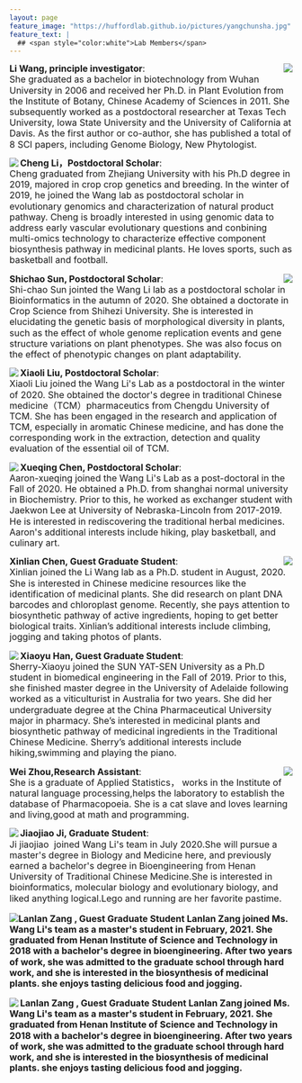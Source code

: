 ```yaml
---
layout: page
feature_image: "https://huffordlab.github.io/pictures/yangchunsha.jpg"
feature_text: |
  ## <span style="color:white">Lab Members</span>
---
```





<p style="line-height:1.2"><img src="https://WangLiLab.github.io/picture/wangli.jpg" align="right"><font size="3"><b>Li Wang, principle investigator</b>: <br>
She graduated as a bachelor in biotechnology from Wuhan University in 2006 and received her Ph.D. in Plant Evolution from the Institute of Botany, Chinese Academy of Sciences in 2011. She subsequently worked as a postdoctoral researcher at Texas Tech University, Iowa State University and the University of California at Davis. As the first author or co-author, she has published a total of 8 SCI papers, including Genome Biology, New Phytologist.</font></p>





<p style="line-height:1.2"><img src="https://WangLiLab.github.io/picture/licheng.jpg" align="left"><font size="3"><b>Cheng Li，Postdoctoral Scholar</b>: <br>
Cheng graduated from Zhejiang University with his Ph.D degree in 2019, majored in crop crop genetics and breeding. In the winter of 2019, he joined the Wang lab as postdoctoral scholar in evolutionary genomics and characterization of natural product pathway. Cheng is broadly interested in using genomic data to address early vascular evolutionary questions and conbining multi-omics technology to characterize effective component biosynthesis pathway in medicinal plants. He loves sports, such as basketball and football.</font></p>





<p style="line-height:1.2"><img src="https://WangLiLab.github.io/picture/shichao.jpg" align="right"><font size="3"><b>Shichao Sun, Postdoctoral Scholar</b>: <br> Shi-chao Sun jointed the Wang Li lab as a postdoctoral scholar in Bioinformatics in the autumn of 2020. She obtained a doctorate in Crop Science from Shihezi University. She is interested in elucidating the genetic basis of morphological diversity in plants, such as the effect of whole genome replication events and gene structure variations on plant phenotypes. She was also focus on the effect of phenotypic changes on plant adaptability.</font></p>





<p style="line-height:1.2"><img src="https://WangLiLab.github.io/picture/liuliu.jpg" align="left"><font size="3"><b>Xiaoli Liu, Postdoctoral Scholar</b>: <br>Xiaoli Liu joined the Wang Li's Lab as a postdoctoral in the winter of 2020. She obtained the doctor's degree in traditional Chinese medicine（TCM）pharmaceutics from Chengdu University of TCM. She has been engaged in the research and application of TCM, especially in aromatic Chinese medicine, and has done the corresponding work in the extraction, detection and quality evaluation of the essential oil of TCM.</font></p>





<p style="line-height:1.2"><img src="https://WangLiLab.github.io/picture/xueqing.jpg" align="left"><font size="3"><b>Xueqing Chen, Postdoctoral Scholar</b>: <br>Aaron-xueqing joined the Wang Li's Lab as a post-doctoral in the Fall of 2020. He obtained a Ph.D. from shanghai normal university in Biochemistry. Prior to this, he worked as exchanger student with Jaekwon Lee at University of Nebraska-Lincoln from 2017-2019.  He is interested in rediscovering the traditional herbal medicines. Aaron's additional interests include hiking, play basketball, and culinary art.</font></p>





<p style="line-height:1.2"><img src="https://WangLiLab.github.io/picture/chenxinlian.jpg" align="right"><font size="3"><b>Xinlian Chen, Guest Graduate Student</b>: <br>
Xinlian joined the Li Wang lab as a Ph.D. student in August, 2020. She is interested in Chinese medicine resources like the identification of medicinal plants. She did research on plant DNA barcodes and chloroplast genome. Recently, she pays attention to biosynthetic pathway of active ingredients, hoping to get better biological traits. Xinlian’s additional interests include climbing, jogging and taking photos of plants.</font></p>





<p style="line-height:1.2"><img src="https://WangLiLab.github.io/picture/xiaoxiao.jpg" align="left"><font size="3"><b>Xiaoyu Han, Guest Graduate Student</b>: <br>
Sherry-Xiaoyu joined the SUN YAT-SEN University as a Ph.D student in biomedical engineering in the Fall of 2019. Prior to this, she finished master degree in the University of Adelaide following worked as a viticulturist in Australia for two years. She did her undergraduate degree at the China Pharmaceutical University major in pharmacy. She’s interested in medicinal plants and biosynthetic pathway of medicinal ingredients in the Traditional Chinese Medicine. Sherry’s additional interests include hiking,swimming and playing the piano.</font></p>





<p style="line-height:1.2"><img src="https://WangLiLab.github.io/picture/zhouwei.png" align="right"><font size="3"><b>Wei Zhou,Research Assistant</b>:<br>
She is a graduate of Applied Statistics， works in the Institute of natural language processing,helps the laboratory to establish the database of Pharmacopoeia. She is a cat slave and loves learning and living,good at math and programming.





<p style="line-height:1.2"><img src="https://WangLiLab.github.io/picture/jiaojiao.jpg" align="left"><font size="3"><b>Jiaojiao Ji, Graduate Student</b>: <br>
Ji jiaojiao  joined Wang Li's team in July 2020.She will pursue a master's degree in Biology and Medicine here, and previously earned a bachelor's degree in Bioengineering from Henan University of Traditional Chinese Medicine.She is interested in bioinformatics, molecular biology and evolutionary biology, and liked anything logical.Lego and running are her favorite pastime.</font></p>





<p style="line-height:1.2"><img src="https://WangLiLab.github.io/picture/zhouwei.png" align="rigt"><font size="3"><b>Lanlan Zang , Guest Graduate Student
Lanlan Zang joined Ms. Wang Li's team as a master's student in February, 2021. She graduated from Henan Institute of Science and Technology in 2018 with a bachelor's degree in bioengineering. After two years of work, she was admitted to the graduate school through hard work, and she is interested in the biosynthesis of medicinal plants. she enjoys tasting delicious food and jogging.





<p style="line-height:1.2"><img src="https://WangLiLab.github.io/picture/zhouwei.png" align="left"><font size="3"><b>Lanlan Zang , Guest Graduate Student
Lanlan Zang joined Ms. Wang Li's team as a master's student in February, 2021. She graduated from Henan Institute of Science and Technology in 2018 with a bachelor's degree in bioengineering. After two years of work, she was admitted to the graduate school through hard work, and she is interested in the biosynthesis of medicinal plants. she enjoys tasting delicious food and jogging.




<br>

